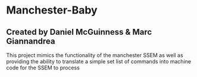 # Manchester-Baby
## Created by Daniel McGuinness & Marc Giannandrea
This project  mimics the functionality of the manchester SSEM as well as providing the ability to translate a simple set list of commands into machine code for the SSEM to process
